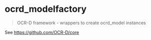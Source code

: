 # ocrd_modelfactory

> OCR-D framework - wrappers to create ocrd_model instances

See https://github.com/OCR-D/core
